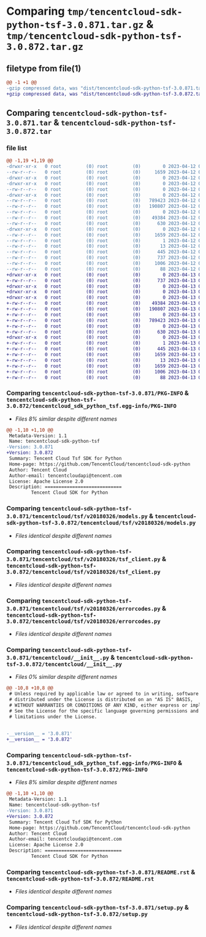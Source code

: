 # Comparing `tmp/tencentcloud-sdk-python-tsf-3.0.871.tar.gz` & `tmp/tencentcloud-sdk-python-tsf-3.0.872.tar.gz`

## filetype from file(1)

```diff
@@ -1 +1 @@
-gzip compressed data, was "dist/tencentcloud-sdk-python-tsf-3.0.871.tar", last modified: Wed Apr 12 00:46:27 2023, max compression
+gzip compressed data, was "dist/tencentcloud-sdk-python-tsf-3.0.872.tar", last modified: Thu Apr 13 01:07:58 2023, max compression
```

## Comparing `tencentcloud-sdk-python-tsf-3.0.871.tar` & `tencentcloud-sdk-python-tsf-3.0.872.tar`

### file list

```diff
@@ -1,19 +1,19 @@
-drwxr-xr-x   0 root         (0) root         (0)        0 2023-04-12 00:46:27.000000 tencentcloud-sdk-python-tsf-3.0.871/
--rw-r--r--   0 root         (0) root         (0)     1659 2023-04-12 00:46:27.000000 tencentcloud-sdk-python-tsf-3.0.871/PKG-INFO
-drwxr-xr-x   0 root         (0) root         (0)        0 2023-04-12 00:46:27.000000 tencentcloud-sdk-python-tsf-3.0.871/tencentcloud/
-drwxr-xr-x   0 root         (0) root         (0)        0 2023-04-12 00:46:27.000000 tencentcloud-sdk-python-tsf-3.0.871/tencentcloud/tsf/
--rw-r--r--   0 root         (0) root         (0)        0 2023-04-12 00:46:27.000000 tencentcloud-sdk-python-tsf-3.0.871/tencentcloud/tsf/__init__.py
-drwxr-xr-x   0 root         (0) root         (0)        0 2023-04-12 00:46:27.000000 tencentcloud-sdk-python-tsf-3.0.871/tencentcloud/tsf/v20180326/
--rw-r--r--   0 root         (0) root         (0)   789423 2023-04-12 00:46:27.000000 tencentcloud-sdk-python-tsf-3.0.871/tencentcloud/tsf/v20180326/models.py
--rw-r--r--   0 root         (0) root         (0)   190807 2023-04-12 00:46:27.000000 tencentcloud-sdk-python-tsf-3.0.871/tencentcloud/tsf/v20180326/tsf_client.py
--rw-r--r--   0 root         (0) root         (0)        0 2023-04-12 00:46:27.000000 tencentcloud-sdk-python-tsf-3.0.871/tencentcloud/tsf/v20180326/__init__.py
--rw-r--r--   0 root         (0) root         (0)    49384 2023-04-12 00:46:27.000000 tencentcloud-sdk-python-tsf-3.0.871/tencentcloud/tsf/v20180326/errorcodes.py
--rw-r--r--   0 root         (0) root         (0)      630 2023-04-12 00:46:27.000000 tencentcloud-sdk-python-tsf-3.0.871/tencentcloud/__init__.py
-drwxr-xr-x   0 root         (0) root         (0)        0 2023-04-12 00:46:27.000000 tencentcloud-sdk-python-tsf-3.0.871/tencentcloud_sdk_python_tsf.egg-info/
--rw-r--r--   0 root         (0) root         (0)     1659 2023-04-12 00:46:27.000000 tencentcloud-sdk-python-tsf-3.0.871/tencentcloud_sdk_python_tsf.egg-info/PKG-INFO
--rw-r--r--   0 root         (0) root         (0)        1 2023-04-12 00:46:27.000000 tencentcloud-sdk-python-tsf-3.0.871/tencentcloud_sdk_python_tsf.egg-info/dependency_links.txt
--rw-r--r--   0 root         (0) root         (0)       13 2023-04-12 00:46:27.000000 tencentcloud-sdk-python-tsf-3.0.871/tencentcloud_sdk_python_tsf.egg-info/top_level.txt
--rw-r--r--   0 root         (0) root         (0)      445 2023-04-12 00:46:27.000000 tencentcloud-sdk-python-tsf-3.0.871/tencentcloud_sdk_python_tsf.egg-info/SOURCES.txt
--rw-r--r--   0 root         (0) root         (0)      737 2023-04-12 00:46:27.000000 tencentcloud-sdk-python-tsf-3.0.871/README.rst
--rw-r--r--   0 root         (0) root         (0)     1006 2023-04-12 00:46:27.000000 tencentcloud-sdk-python-tsf-3.0.871/setup.py
--rw-r--r--   0 root         (0) root         (0)       88 2023-04-12 00:46:27.000000 tencentcloud-sdk-python-tsf-3.0.871/setup.cfg
+drwxr-xr-x   0 root         (0) root         (0)        0 2023-04-13 01:07:58.000000 tencentcloud-sdk-python-tsf-3.0.872/
+-rw-r--r--   0 root         (0) root         (0)      737 2023-04-13 01:07:58.000000 tencentcloud-sdk-python-tsf-3.0.872/README.rst
+drwxr-xr-x   0 root         (0) root         (0)        0 2023-04-13 01:07:58.000000 tencentcloud-sdk-python-tsf-3.0.872/tencentcloud/
+drwxr-xr-x   0 root         (0) root         (0)        0 2023-04-13 01:07:58.000000 tencentcloud-sdk-python-tsf-3.0.872/tencentcloud/tsf/
+drwxr-xr-x   0 root         (0) root         (0)        0 2023-04-13 01:07:58.000000 tencentcloud-sdk-python-tsf-3.0.872/tencentcloud/tsf/v20180326/
+-rw-r--r--   0 root         (0) root         (0)    49384 2023-04-13 01:07:58.000000 tencentcloud-sdk-python-tsf-3.0.872/tencentcloud/tsf/v20180326/errorcodes.py
+-rw-r--r--   0 root         (0) root         (0)   190807 2023-04-13 01:07:58.000000 tencentcloud-sdk-python-tsf-3.0.872/tencentcloud/tsf/v20180326/tsf_client.py
+-rw-r--r--   0 root         (0) root         (0)        0 2023-04-13 01:07:58.000000 tencentcloud-sdk-python-tsf-3.0.872/tencentcloud/tsf/v20180326/__init__.py
+-rw-r--r--   0 root         (0) root         (0)   789423 2023-04-13 01:07:58.000000 tencentcloud-sdk-python-tsf-3.0.872/tencentcloud/tsf/v20180326/models.py
+-rw-r--r--   0 root         (0) root         (0)        0 2023-04-13 01:07:58.000000 tencentcloud-sdk-python-tsf-3.0.872/tencentcloud/tsf/__init__.py
+-rw-r--r--   0 root         (0) root         (0)      630 2023-04-13 01:07:58.000000 tencentcloud-sdk-python-tsf-3.0.872/tencentcloud/__init__.py
+drwxr-xr-x   0 root         (0) root         (0)        0 2023-04-13 01:07:58.000000 tencentcloud-sdk-python-tsf-3.0.872/tencentcloud_sdk_python_tsf.egg-info/
+-rw-r--r--   0 root         (0) root         (0)        1 2023-04-13 01:07:58.000000 tencentcloud-sdk-python-tsf-3.0.872/tencentcloud_sdk_python_tsf.egg-info/dependency_links.txt
+-rw-r--r--   0 root         (0) root         (0)      445 2023-04-13 01:07:58.000000 tencentcloud-sdk-python-tsf-3.0.872/tencentcloud_sdk_python_tsf.egg-info/SOURCES.txt
+-rw-r--r--   0 root         (0) root         (0)     1659 2023-04-13 01:07:58.000000 tencentcloud-sdk-python-tsf-3.0.872/tencentcloud_sdk_python_tsf.egg-info/PKG-INFO
+-rw-r--r--   0 root         (0) root         (0)       13 2023-04-13 01:07:58.000000 tencentcloud-sdk-python-tsf-3.0.872/tencentcloud_sdk_python_tsf.egg-info/top_level.txt
+-rw-r--r--   0 root         (0) root         (0)     1659 2023-04-13 01:07:58.000000 tencentcloud-sdk-python-tsf-3.0.872/PKG-INFO
+-rw-r--r--   0 root         (0) root         (0)     1006 2023-04-13 01:07:58.000000 tencentcloud-sdk-python-tsf-3.0.872/setup.py
+-rw-r--r--   0 root         (0) root         (0)       88 2023-04-13 01:07:58.000000 tencentcloud-sdk-python-tsf-3.0.872/setup.cfg
```

### Comparing `tencentcloud-sdk-python-tsf-3.0.871/PKG-INFO` & `tencentcloud-sdk-python-tsf-3.0.872/tencentcloud_sdk_python_tsf.egg-info/PKG-INFO`

 * *Files 8% similar despite different names*

```diff
@@ -1,10 +1,10 @@
 Metadata-Version: 1.1
 Name: tencentcloud-sdk-python-tsf
-Version: 3.0.871
+Version: 3.0.872
 Summary: Tencent Cloud Tsf SDK for Python
 Home-page: https://github.com/TencentCloud/tencentcloud-sdk-python
 Author: Tencent Cloud
 Author-email: tencentcloudapi@tencent.com
 License: Apache License 2.0
 Description: ============================
         Tencent Cloud SDK for Python
```

### Comparing `tencentcloud-sdk-python-tsf-3.0.871/tencentcloud/tsf/v20180326/models.py` & `tencentcloud-sdk-python-tsf-3.0.872/tencentcloud/tsf/v20180326/models.py`

 * *Files identical despite different names*

### Comparing `tencentcloud-sdk-python-tsf-3.0.871/tencentcloud/tsf/v20180326/tsf_client.py` & `tencentcloud-sdk-python-tsf-3.0.872/tencentcloud/tsf/v20180326/tsf_client.py`

 * *Files identical despite different names*

### Comparing `tencentcloud-sdk-python-tsf-3.0.871/tencentcloud/tsf/v20180326/errorcodes.py` & `tencentcloud-sdk-python-tsf-3.0.872/tencentcloud/tsf/v20180326/errorcodes.py`

 * *Files identical despite different names*

### Comparing `tencentcloud-sdk-python-tsf-3.0.871/tencentcloud/__init__.py` & `tencentcloud-sdk-python-tsf-3.0.872/tencentcloud/__init__.py`

 * *Files 0% similar despite different names*

```diff
@@ -10,8 +10,8 @@
 # Unless required by applicable law or agreed to in writing, software
 # distributed under the License is distributed on an "AS IS" BASIS,
 # WITHOUT WARRANTIES OR CONDITIONS OF ANY KIND, either express or implied.
 # See the License for the specific language governing permissions and
 # limitations under the License.
 
 
-__version__ = '3.0.871'
+__version__ = '3.0.872'
```

### Comparing `tencentcloud-sdk-python-tsf-3.0.871/tencentcloud_sdk_python_tsf.egg-info/PKG-INFO` & `tencentcloud-sdk-python-tsf-3.0.872/PKG-INFO`

 * *Files 8% similar despite different names*

```diff
@@ -1,10 +1,10 @@
 Metadata-Version: 1.1
 Name: tencentcloud-sdk-python-tsf
-Version: 3.0.871
+Version: 3.0.872
 Summary: Tencent Cloud Tsf SDK for Python
 Home-page: https://github.com/TencentCloud/tencentcloud-sdk-python
 Author: Tencent Cloud
 Author-email: tencentcloudapi@tencent.com
 License: Apache License 2.0
 Description: ============================
         Tencent Cloud SDK for Python
```

### Comparing `tencentcloud-sdk-python-tsf-3.0.871/README.rst` & `tencentcloud-sdk-python-tsf-3.0.872/README.rst`

 * *Files identical despite different names*

### Comparing `tencentcloud-sdk-python-tsf-3.0.871/setup.py` & `tencentcloud-sdk-python-tsf-3.0.872/setup.py`

 * *Files identical despite different names*

